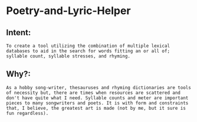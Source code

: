 # Poetry-and-Lyric-Helper

## Intent:
    To create a tool utilizing the combination of multiple lexical databases to aid in the search for words fitting an or all of; syllable count, syllable stresses, and rhyming.
    
## Why?:
    As a hobby song-writer, thesauruses and rhyming dictionaries are tools of necessity but, there are times when resources are scattered and don't have quite what I need. Syllable counts and meter are important pieces to many songwriters and poets. It is with form and constraints that, I believe, the greatest art is made (not by me, but it sure is fun regardless).
